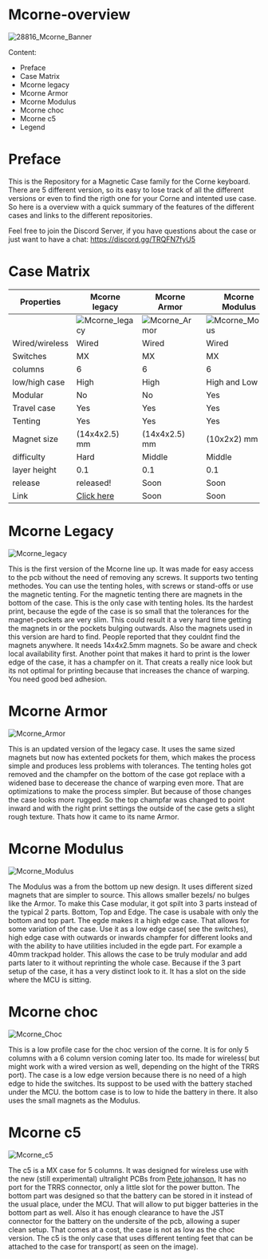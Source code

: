 # Mcorne-overview

![28816_Mcorne_Banner](https://user-images.githubusercontent.com/65970993/142192291-f98b4d5c-05fb-46df-812c-ea15619faf7e.jpg)

Content:

* Preface
* Case Matrix
* Mcorne legacy
* Mcorne Armor
* Mcorne Modulus
* Mcorne choc
* Mcorne c5
* Legend



# Preface

This is the Repository for a Magnetic Case family for the Corne keyboard. There are 5 different version, so its easy to lose track of all the different versions or even to find the rigth one for your Corne and intented use case. So here is a overview with a quick summary of the features of the different cases and links to the different repositories. 

Feel free to join the Discord Server, if you have questions about the case or just want to have a chat: https://discord.gg/TRQFN7fyU5


# Case Matrix

| Properties | Mcorne legacy  | Mcorne Armor| Mcorne Modulus  | Mcorne Choc | Mcorne c5 |
| ------------- | ------------- | ------------- | ------------- | ------------- | ------------- |
|  |  ![Mcorne_legacy](https://github.com/Runningtarrens/Mcorne-overview/blob/main/pictures/20211104_104911.jpg) | ![Mcorne_Armor](https://github.com/Runningtarrens/Mcorne-overview/blob/main/pictures/20220505_142000.jpg)  | ![Mcorne_Modulus](https://github.com/Runningtarrens/Mcorne-overview/blob/main/pictures/20221020_153903.jpg)  | ![Mcorne_Choc](https://github.com/Runningtarrens/Mcorne-overview/blob/main/pictures/20220930_104928.jpg)  | ![Mcorne_c5](https://github.com/Runningtarrens/Mcorne-overview/blob/main/pictures/20221110_092837.jpg)  |
| Wired/wireless  | Wired  | Wired  | Wired  | Wireless  | Wireless  |
| Switches | MX  | MX  | MX  | Choc  | MX  |
| columns | 6  | 6  | 6 | 5  | 5  |
| low/high case  | High  | High  | High and Low  | Low | Low  |
| Modular  | No  | No  | Yes  | No  | No  |
| Travel case  | Yes  | Yes | Yes  | Yes  | Yes  |
| Tenting  | Yes  | Yes  | Yes  | Yes  | Yes  |
| Magnet size  | (14x4x2.5) mm  | (14x4x2.5) mm  | (10x2x2) mm  | (10x2x2) mm   | (10x2x2) mm   |
| difficulty  | Hard  | Middle  | Middle  | Middle  | Middle  |
| layer height  | 0.1  | 0.1  | 0.1  | 0.2  | 0.2  |
| release  | released!  | Soon  | Soon  | Soon  | released!  |
| Link  |[Click here]( https://github.com/Runningtarrens/Mcorne "Mcorne Legacy")  | Soon  | Soon  | Soon  | [Click here]( https://github.com/Runningtarrens/Mcorne-c5 "Mcorne c5")  |

# Mcorne Legacy
![Mcorne_legacy](https://github.com/Runningtarrens/Mcorne-overview/blob/main/pictures/20211104_104911.jpg)


This is the first version of the Mcorne line up. It was made for easy access to the pcb without the need of removing any screws. It supports two tenting methodes. You can use the tenting holes, with screws or stand-offs or use the magnetic tenting. For the magnetic tenting there are magnets in the bottom of the case. This is the only case with tenting holes. Its the hardest print, because the egde of the case is so small that the tolerances for the magnet-pockets are very slim. This could result it a very hard time getting the magnets in or the pockets bulging outwards. Also the magnets used in this version are hard to find. People reported that they couldnt find the magnets anywhere. It needs 14x4x2.5mm magnets. So be aware and check local availability first. Another point that makes it hard to print is the lower edge of the case, it has a champfer on it. That creats a really nice look but its not optimal for printing because that increases the chance of warping. You need good bed adhesion.


# Mcorne Armor
![Mcorne_Armor](https://github.com/Runningtarrens/Mcorne-overview/blob/main/pictures/20220505_142000.jpg)

This is an updated version of the legacy case. It uses the same sized magnets but now has extented pockets for them, which makes the process simple and produces less problems with tolerances. The tenting holes got removed and the champfer on the bottom of the case got replace with a widened base to decerease the chance of warping even more. That are optimizations to make the process simpler. But because of those changes the case looks more rugged. So the top champfar was changed to point inward and with the right print settings the outside of the case gets a slight rough texture. Thats how it came to its name Armor.



# Mcorne Modulus
![Mcorne_Modulus](https://github.com/Runningtarrens/Mcorne-overview/blob/main/pictures/20221020_153903.jpg)

The Modulus was a from the bottom up new design. It uses different sized magnets that are simpler to source. This allows smaller bezels/ no bulges like the Armor. To make this Case modular, it got spilt into 3 parts instead of the typical 2 parts. Bottom, Top and Edge. The case is usabale with only the bottom and top part. The egde makes it a high edge case. That allows for some variation of the case. Use it as a low edge case( see the switches), high edge case with outwards or inwards champfer for different looks and with the ability to have utilities included in the egde part. For example a 40mm trackpad holder. This allows the case to be truly modular and add parts later to it without reprinting the whole case. Because if the 3 part setup of the case, it has a very distinct look to it. It has a slot on the side where the MCU is sitting.


# Mcorne choc
![Mcorne_Choc](https://github.com/Runningtarrens/Mcorne-overview/blob/main/pictures/20220930_104928.jpg)

This is a low profile case for the choc version of the corne. It is for only 5 columns with a 6 column version coming later too. Its made for wireless( but might work with a wired version as well, depending on the hight of the TRRS port). The case is a low edge version because there is no need of a high edge to hide the switches. Its suppost to be used with the battery stached under the MCU. the bottom case is to low to hide the battery in there. It also uses the small magnets as the Modulus.


# Mcorne c5
![Mcorne_c5](https://github.com/Runningtarrens/Mcorne-overview/blob/main/pictures/20221110_092837.jpg)

The c5 is a MX case for 5 columns. It was designed for wireless use with the new (still experimental) ultralight PCBs from [Pete johanson.](https://github.com/petejohanson/crkbd/tree/board/corne-ultralight "Corne Ultralight") It has no port for the TRRS connector, only a little slot for the power button. The bottom part was designed so that the battery can be stored in it instead of the usual place, under the MCU. That will allow to put bigger batteries in the bottom part as well. Also it has enough clearance to have the JST connector for the battery on the undersite of the pcb, allowing a super clean setup. That comes at a cost, the case is not as low as the choc version. The c5 is the only case that uses different tenting feet that can be attached to the case for transport( as seen on the image).


